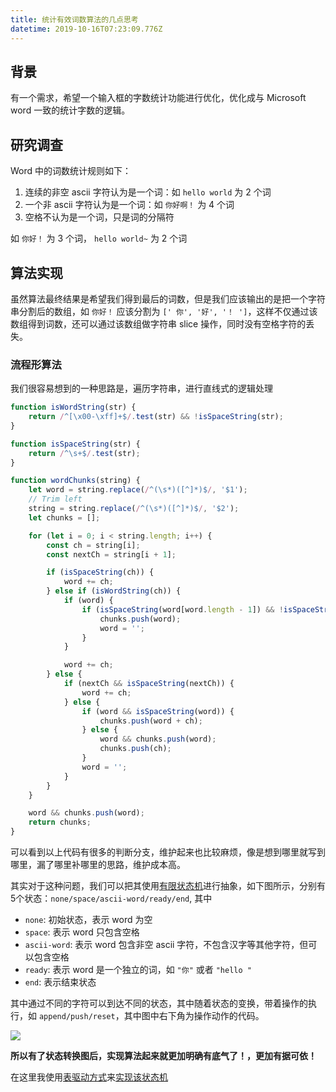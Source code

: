 ```yaml
---
title: 统计有效词数算法的几点思考
datetime: 2019-10-16T07:23:09.776Z
---
```

## 背景

有一个需求，希望一个输入框的字数统计功能进行优化，优化成与 Microsoft word 一致的统计字数的逻辑。

## 研究调查

Word 中的词数统计规则如下：

1. 连续的非空 ascii 字符认为是一个词：如 `hello world` 为 2 个词
2. 一个非 ascii 字符认为是一个词：如 `你好啊！` 为 4 个词
3. 空格不认为是一个词，只是词的分隔符

如 `你好！` 为 3 个词， `hello world~` 为 2 个词

## 算法实现

虽然算法最终结果是希望我们得到最后的词数，但是我们应该输出的是把一个字符串分割后的数组，如 `你好！` 应该分割为 `[' 你', '好', '！ ']`，这样不仅通过该数组得到词数，还可以通过该数组做字符串 slice 操作，同时没有空格字符的丢失。

### 流程形算法

我们很容易想到的一种思路是，遍历字符串，进行直线式的逻辑处理

```javascript
function isWordString(str) {
    return /^[\x00-\xff]+$/.test(str) && !isSpaceString(str);
}

function isSpaceString(str) {
    return /^\s+$/.test(str);
}

function wordChunks(string) {
    let word = string.replace(/^(\s*)([^]*)$/, '$1');
    // Trim left
    string = string.replace(/^(\s*)([^]*)$/, '$2');
    let chunks = [];

    for (let i = 0; i < string.length; i++) {
        const ch = string[i];
        const nextCh = string[i + 1];

        if (isSpaceString(ch)) {
            word += ch;
        } else if (isWordString(ch)) {
            if (word) {
                if (isSpaceString(word[word.length - 1]) && !isSpaceString(word)) {
                    chunks.push(word);
                    word = '';
                }
            }

            word += ch;
        } else {
            if (nextCh && isSpaceString(nextCh)) {
                word += ch;
            } else {
                if (word && isSpaceString(word)) {
                    chunks.push(word + ch);
                } else {
                    word && chunks.push(word);
                    chunks.push(ch);
                }
                word = '';
            }
        }
    }

    word && chunks.push(word);
    return chunks;
}
```

可以看到以上代码有很多的判断分支，维护起来也比较麻烦，像是想到哪里就写到哪里，漏了哪里补哪里的思路，维护成本高。

其实对于这种问题，我们可以把其使用[有限状态机](https://zh.wikipedia.org/wiki/%E6%9C%89%E9%99%90%E7%8A%B6%E6%80%81%E6%9C%BA)进行抽象，如下图所示，分别有5个状态：`none/space/ascii-word/ready/end`, 其中

- `none`: 初始状态，表示 word 为空
- `space`: 表示 word 只包含空格
- `ascii-word`: 表示 word 包含非空 ascii 字符，不包含汉字等其他字符，但可以包含空格
- `ready`: 表示 word 是一个独立的词，如 `"你"` 或者 `"hello "`
- `end`: 表示结束状态

其中通过不同的字符可以到达不同的状态，其中随着状态的变换，带着操作的执行，如 `append/push/reset`，其中图中右下角为操作动作的代码。

![](/img/split-words.svg)

**所以有了状态转换图后，实现算法起来就更加明确有底气了！，更加有据可依！**

在这里我使用[表驱动方式](https://github.com/jakesgordon/javascript-state-machine)来[实现该状态机](https://github.com/imcuttle/split-word/blob/master/index.js)
